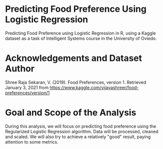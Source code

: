 # Predicting Food Preference Using Logistic Regression
Predicting Food Preference using Logistic Regression in R, using a Kaggle dataset as a task of Intelligent Systems course in the University of Oviedo.

# Acknowledgements and Dataset Author

Shree Raja Sekaran, V. (2019). Food Preferences, version 1. Retrieved January 3, 2021 from https://www.kaggle.com/vijayashreer/food-preferences/version/1

# Goal and Scope of the Analysis

During this analysis, we will focus on predicting food preference using the Regularized Logistic Regression algorithm. Data will be processed, cleaned and scaled. We will also try to achieve a relatively "good" result, paying attention to some metrics.
